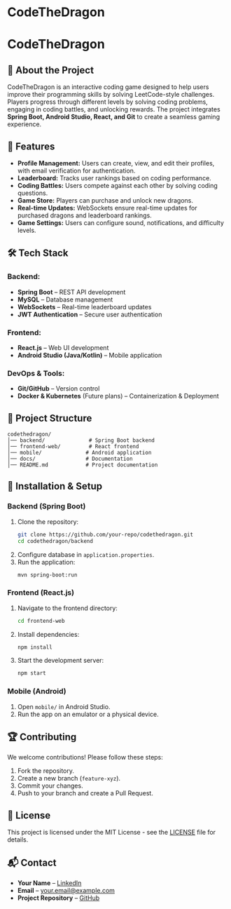 # CodeTheDragon

# CodeTheDragon

## 🐉 About the Project
CodeTheDragon is an interactive coding game designed to help users improve their programming skills by solving LeetCode-style challenges. Players progress through different levels by solving coding problems, engaging in coding battles, and unlocking rewards. The project integrates **Spring Boot, Android Studio, React, and Git** to create a seamless gaming experience.

## 🚀 Features
- **Profile Management:** Users can create, view, and edit their profiles, with email verification for authentication.
- **Leaderboard:** Tracks user rankings based on coding performance.
- **Coding Battles:** Users compete against each other by solving coding questions.
- **Game Store:** Players can purchase and unlock new dragons.
- **Real-time Updates:** WebSockets ensure real-time updates for purchased dragons and leaderboard rankings.
- **Game Settings:** Users can configure sound, notifications, and difficulty levels.

## 🛠️ Tech Stack
### Backend:
- **Spring Boot** – REST API development
- **MySQL** – Database management
- **WebSockets** – Real-time leaderboard updates
- **JWT Authentication** – Secure user authentication

### Frontend:
- **React.js** – Web UI development
- **Android Studio (Java/Kotlin)** – Mobile application

### DevOps & Tools:
- **Git/GitHub** – Version control
- **Docker & Kubernetes** (Future plans) – Containerization & Deployment

## 📂 Project Structure
```
codethedragon/
│── backend/              # Spring Boot backend
│── frontend-web/         # React frontend
│── mobile/              # Android application
│── docs/                # Documentation
│── README.md            # Project documentation
```

## 📌 Installation & Setup
### Backend (Spring Boot)
1. Clone the repository:  
   ```sh
   git clone https://github.com/your-repo/codethedragon.git
   cd codethedragon/backend
   ```
2. Configure database in `application.properties`.
3. Run the application:  
   ```sh
   mvn spring-boot:run
   ```

### Frontend (React.js)
1. Navigate to the frontend directory:
   ```sh
   cd frontend-web
   ```
2. Install dependencies:
   ```sh
   npm install
   ```
3. Start the development server:
   ```sh
   npm start
   ```

### Mobile (Android)
1. Open `mobile/` in Android Studio.
2. Run the app on an emulator or a physical device.

## 🏆 Contributing
We welcome contributions! Please follow these steps:
1. Fork the repository.
2. Create a new branch (`feature-xyz`).
3. Commit your changes.
4. Push to your branch and create a Pull Request.

## 📜 License
This project is licensed under the MIT License - see the [LICENSE](LICENSE) file for details.

## 📬 Contact
- **Your Name** – [LinkedIn](https://www.linkedin.com/in/your-profile)
- **Email** – your.email@example.com
- **Project Repository** – [GitHub](https://github.com/your-repo/codethedragon)


